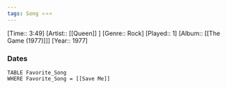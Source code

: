 ```yaml
---
tags: Song ⭐⭐⭐ 
---
```

[Time:: 3:49]
[Artist:: [[Queen]] ]
[Genre:: Rock]
[Played:: 1]
[Album:: [[The Game (1977)]]]
[Year:: 1977]
### Dates
````dataview
TABLE Favorite_Song
WHERE Favorite_Song = [[Save Me]]
````